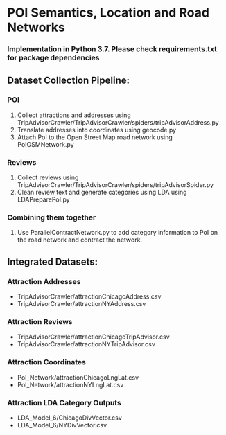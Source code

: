 # POI Semantics, Location and Road Networks

### Implementation in Python 3.7. Please check requirements.txt for package dependencies

## Dataset Collection Pipeline:

### POI
1. Collect attractions and addresses using TripAdvisorCrawler/TripAdvisorCrawler/spiders/tripAdvisorAddress.py
2. Translate addresses into coordinates using geocode.py
3. Attach PoI to the Open Street Map road network using PoIOSMNetwork.py

### Reviews
1. Collect reviews using TripAdvisorCrawler/TripAdvisorCrawler/spiders/tripAdvisorSpider.py
2. Clean review text and generate categories using LDA using LDAPreparePoI.py

### Combining them together
1. Use ParallelContractNetwork.py to add category information to PoI on the road network and contract the network.

## Integrated Datasets:
### Attraction Addresses
- TripAdvisorCrawler/attractionChicagoAddress.csv
- TripAdvisorCrawler/attractionNYAddress.csv
### Attraction Reviews
- TripAdvisorCrawler/attractionChicagoTripAdvisor.csv
- TripAdvisorCrawler/attractionNYTripAdvisor.csv
### Attraction Coordinates
- PoI_Network/attractionChicagoLngLat.csv
- PoI_Network/attractionNYLngLat.csv
### Attraction LDA Category Outputs
- LDA_Model_6/ChicagoDivVector.csv
- LDA_Model_6/NYDivVector.csv